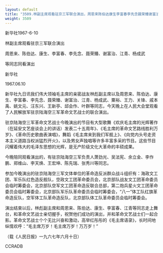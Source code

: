 ```yaml
---
layout: default
title: "3509.林副主席观看驻京三军联合演出，周恩来陈伯达康生李富春李先念聂荣臻谢富治江青杨成武等同志同看演出"
weight: 3509
---
```


新华社1967-6-10

林副主席观看驻京三军联合演出

周恩来、陈伯达、康生、李富春、李先念、聂荣臻、谢富治、江青、杨成武

等同志同看演出

新华社

1967.06.10

新华社九日讯我们伟大领袖毛主席的亲密战友林彪副主席以及周恩来、陈伯达、康生、李富春、李先念、聂荣臻、谢富治、江青、杨成武、粟裕、王力、关锋、戚本禹、姚文元、汪东兴、王新亭、邱会作、叶群等同志，今天晚上在人民大会堂观看了人民解放军驻京陆海空三军革命文艺战士的联合演出。

驻京陆海空三军革命文艺战士今晚演出的节目有大型歌舞《欢庆毛主席的光辉著作（在延安文艺座谈会上的讲话）发表二十五周年》、《毛主席的革命文艺路线胜利万岁》、《革命历史歌曲表演唱》，舞蹈《毛主席来到我们军舰上》、《向党内头号走资本主义道路当权派猛烈开火》，以及男女声独唱等许多丰富多采的节目。这些节目闪耀着伟大的毛泽东思想的光辉，是无产阶级文化大革命的丰硕成果。

今晚陪同观看演出的，有驻京陆海空三军负责人萧劲光、吴法宪、余立金、李作鹏、郑维山、李天焕、王宏坤、陈先瑞、张秀川等同志。

参加今晚演出的驻京陆海空三军文体单位的革命造反派群众战斗组织有：海政文工团、军乐队红色造反舰队，空政文工团革命委员会，北京部队战友文工团革命委员会临时筹委会，北京部队空军文工团革命造反联合总部，第二炮兵星火文工团革命委员会临时筹委会，北京部队军乐队革命委员会临时筹委会，“八一”体工队红旗革命造反队，空军体工队革命造反队，北京部队体工队革命委员会临时筹委会。

演出结束以后，林彪副主席和周恩来、陈伯达、康生、李富春、江青等同志走上舞台，和革命文艺战士亲切握手，祝贺他们成功的演出，并和革命文艺战士们一起合影。革命文艺战士个个无比兴奋和激动，高举红彤彤的《毛主席语录》，长时间地纵情欢呼：“毛主席万岁！毛主席万岁！万万岁！”

（载《人民日报》一九六七年六月十日）

CCRADB

